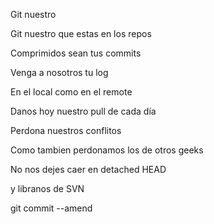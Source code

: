 Git nuestro

Git nuestro que estas en los repos

Comprimidos sean tus commits

Venga a nosotros tu log

En el local como en el remote

Danos hoy nuestro pull de cada día

Perdona nuestros conflitos

Como tambien perdonamos los de otros geeks

No nos dejes caer en detached HEAD

y libranos de SVN

git commit --amend



